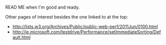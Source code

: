 READ ME when I'm good and ready.

Other pages of interest besides the one linked to at the top:

 * http://lists.w3.org/Archives/Public/public-web-perf/2011Jun/0100.html
 * http://ie.microsoft.com/testdrive/Performance/setImmediateSorting/Default.html